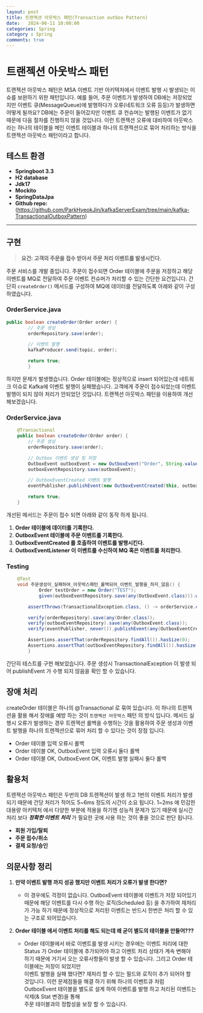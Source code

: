 ```yaml
---
layout: post
title: 트랜젝션 아웃박스 패턴(Transaction outbox Pattern)
date:   2024-06-11 10:00:00
categories: Spring
category : Spring
comments: true 
---
```


# 트랜젝션 아웃박스 패턴

트랜젝션 아웃박스 패턴은 MSA 이벤트 기반 아키텍처에서 이벤트 발행 시 발생되는 이슈를 보완하기 위한 패턴입니다. 예를 들어, 주문 이벤트가 발생하여 DB에는 저장되었지만 이벤트 큐(MessageQueue)에 발행하다가 오류(네트워크 오류 등등)가 발생하면 어떻게 될까요? DB에는 주문이 들어갔지만 이벤트 큐 컨슈머는 발행된 이벤트가 없기 때문에 다음 절차를 진행하지 않을 것입니다. 이런 트랜젝션 오류에 대비하여 아웃박스라는 하나의 테이블을 메인 이벤트 테이블과 하나의 트랜젝션으로 묶어 처리하는 방식을 트랜젝션 아웃박스 패턴이라고 합니다.

## 테스트 환경

- **Springboot 3.3**
- **H2 database**
- **Jdk17**
- **Mockito**
- **SpringDataJpa**
- **Github repo:** (https://github.com/ParkHyeokJin/kafkaServerExam/tree/main/kafka-TransactionalOutboxPattern)

---

## 구현

> **요건: 고객의 주문을 접수 받아서 주문 처리 이벤트를 발생시킨다.**

주문 서비스를 개발 중입니다. 주문이 접수되면 Order 테이블에 주문을 저장하고 해당 이벤트를 MQ로 전달하여 주문 이벤트 컨슈머가 처리할 수 있는 간단한 요건입니다. 간단히 `createOrder()` 메서드를 구성하여 MQ에 데이터를 전달하도록 아래와 같이 구성하였습니다.

### OrderService.java

```java
public boolean createOrder(Order order) {
        // 주문 생성
        orderRepository.save(order);

        // 이벤트 발행
        kafkaProducer.send(topic, order);

        return true;
        }
```

하지만 문제가 발생했습니다. Order 테이블에는 정상적으로 insert 되어있는데 네트워크 이슈로 Kafka에 이벤트 발행이 실패했습니다. 고객에게 주문이 접수되었는데 이벤트 발행이 되지 않아 처리가 안되었던 것입니다. 트랜젝션 아웃박스 패턴을 이용하여 개선해보겠습니다.


### OrderService.java

```java
    @Transactional
    public boolean createOrder(Order order) {
        // 주문 생성
        orderRepository.save(order);

        // Outbox 이벤트 생성 및 저장
        OutboxEvent outboxEvent = new OutboxEvent("Order", String.valueOf(order.getId()), "OrderCreated", convertOrderToPayload(order), OutboxEvent.EventStatus.NEW);
        outboxEventRepository.save(outboxEvent);

        // OutboxEventCreated 이벤트 발행
        eventPublisher.publishEvent(new OutboxEventCreated(this, outboxEvent));

        return true;
    }
```
  
개선된 메서드는 주문이 접수 되면 아래와 같이 동작 하게 됩니다.    


1) **Order 테이블에 데이터를 기록한다.**  
2) **OutboxEvent 테이블에 주문 이벤트를 기록한다.**  
3) **OutboxEventCreated 를 호출하여 이벤트를 발행시킨다.**  
4) **OutboxEventListener 이 이벤트를 수신하여 MQ 혹은 이벤트를 처리한다.**  

### Testing

```java
    @Test
    void 주문생성이_실패하여_아웃박스패턴_롤백되어_이벤트_발행을_하지_않음() {
            Order testOrder = new Order("TEST");
            given(outboxEventRepository.save(any(OutboxEvent.class))).willThrow(new TransactionalException("ERROR.", new Throwable("ERROR")));

        assertThrows(TransactionalException.class, () -> orderService.createOrder(testOrder));

        verify(orderRepository).save(any(Order.class));
        verify(outboxEventRepository).save(any(OutboxEvent.class));
        verify(eventPublisher, never()).publishEvent(any(OutboxEventCreated.class));

        Assertions.assertThat(orderRepository.findAll()).hasSize(0);
        Assertions.assertThat(outboxEventRepository.findAll()).hasSize(0);
        }
```

간단히 테스트를 구현 해보았습니다. 주문 생성시 TransactionalException 이 발생 되어 publishEvent 가 수행 되지 않음을 확인 할 수 있습니다.  


## 장애 처리

createOrder 테이블은 하나의 @Transactional 로 묶여 있습니다. 이 하나의 트렌젝션을 활용 해서 장애를 예방 하는 것이 `트렌젝션 아웃박스` 패턴 의 방식 입니다. 메서드 실행시 오류가 발생하는 경우 트렌젝션 롤백을 수행하는 것을 활용하여 주문 생성과 이벤트 발행을 하나의 트렌젝션으로 묶어 처리 할 수 있다는 것이 장점 입니다.

- Order 테이블 입력 오류시 롤백
- Order 테이블 OK, OutboxEvent 입력 오류시 둘다 롤백
- Order 테이블 OK, OutboxEvent OK, 이벤트 발행 실패시 둘다 롤백

## 활용처

트렌젝션 아웃박스 패턴은 두번의 DB 트렌젝션이 발생 하고 1번의 이벤트 처리가 발생 되기 때문에 건당 처리가 적어도 5~6ms 정도의 시간이 소요 됩니다. 1~2ms 에 민감한 대용량 아키텍처 에서 다양한 부분에 적용을 하기엔 성능적 문제가 있기 때문에 실시간 처리 보다 _**정확한 이벤트 처리**_ 가 필요한 곳에 사용 하는 것이 좋을 것으로 판단 됩니다.

- **회원 가입/탈퇴** 
- **주문 접수/취소**
- **결제 요청/승인**

## 의문사항 정리

1. **만약 이벤트 발행 까지 성공 했지만 이벤트 처리가 오류가 발생 한다면?**

   - 이 경우에도 걱정이 없습니다. OutboxEvent 테이블에 이벤트가 저장 되어있기 때문에 해당 이벤트를 다시 수행 하는 로직(Scheduled 등) 을 추가하여 재처리가 가능 하기 때문에 정상적으로 처리된 이벤트는 반드시 한번은 처리 할 수 있는 구조로 되어있습니다.

2. **Order 테이블 에서 이벤트 처리를 해도 되는데 왜 굳이 별도의 테이블을 만들어???**

   - Order 테이블에서 바로 이벤트를 발생 시키는 경우에는 이벤트 처리에 대한 Status 가 Order 테이블에 추가되어야 하고 이벤트 처리 상태가 계속 변해야 하기 때문에 거기서 오는 오류사항들이 발생 할 수 있습니다. 그리고 Order 테이블에는 저장이 되었지만  
   이벤트 발행을 실패 했다면? 재처리 할 수 있는 필드와 로직이 추가 되어야 할 것입니다. 이런 문제점들을 해결 하기 위해 하나의 이벤트큐 처럼 OutboxEvent 테이블을 별도로 설계 하여 이벤트를 발행 하고 처리된 이벤트는 삭제(& Stat 변경)을 통해  
   주문 테이블과의 정합성을 보장 할 수 있습니다.  









